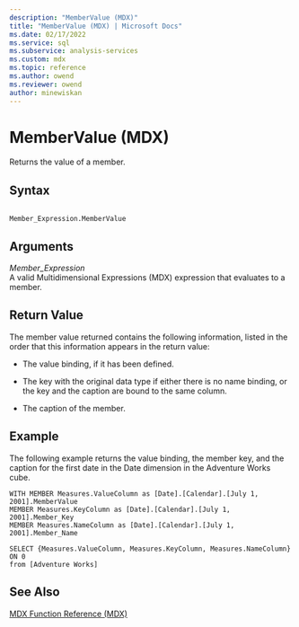 ```yaml
---
description: "MemberValue (MDX)"
title: "MemberValue (MDX) | Microsoft Docs"
ms.date: 02/17/2022
ms.service: sql
ms.subservice: analysis-services
ms.custom: mdx
ms.topic: reference
ms.author: owend
ms.reviewer: owend
author: minewiskan
---
```

# MemberValue (MDX)


  Returns the value of a member.  
  
## Syntax  
  
```  
  
Member_Expression.MemberValue  
```  
  
## Arguments  
 *Member_Expression*  
 A valid Multidimensional Expressions (MDX) expression that evaluates to a member.  
  
## Return Value  
 The member value returned contains the following information, listed in the order that this information appears in the return value:  
  
-   The value binding, if it has been defined.  
  
-   The key with the original data type if either there is no name binding, or the key and the caption are bound to the same column.  
  
-   The caption of the member.  
  
## Example  
 The following example returns the value binding, the member key, and the caption for the first date in the Date dimension in the Adventure Works cube.  
  
```  
WITH MEMBER Measures.ValueColumn as [Date].[Calendar].[July 1, 2001].MemberValue  
MEMBER Measures.KeyColumn as [Date].[Calendar].[July 1, 2001].Member_Key  
MEMBER Measures.NameColumn as [Date].[Calendar].[July 1, 2001].Member_Name  
  
SELECT {Measures.ValueColumn, Measures.KeyColumn, Measures.NameColumn}  ON 0  
from [Adventure Works]  
```  
  
## See Also  
 [MDX Function Reference &#40;MDX&#41;](../mdx/mdx-function-reference-mdx.md)  
  
  
